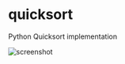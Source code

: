 # quicksort
Python Quicksort implementation

![screenshot](https://raw.github.com/AllanEd/quicksort/master/recursion-depth.jpg)
